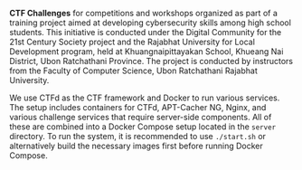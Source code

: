 **CTF Challenges** for competitions and workshops organized as part of a training project aimed at developing cybersecurity skills among high school students. This initiative is conducted under the Digital Community for the 21st Century Society project and the Rajabhat University for Local Development program, held at Khuangnaipittayakan School, Khueang Nai District, Ubon Ratchathani Province. The project is conducted by instructors from the Faculty of Computer Science, Ubon Ratchathani Rajabhat University.

We use CTFd as the CTF framework and Docker to run various services. The setup includes containers for CTFd, APT-Cacher NG, Nginx, and various challenge services that require server-side components. All of these are combined into a Docker Compose setup located in the `server` directory. To run the system, it is recommended to use `./start.sh` or alternatively build the necessary images first before running Docker Compose.

